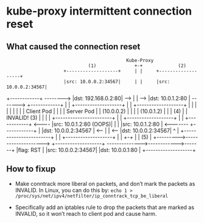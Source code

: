 # kube-proxy intermittent connection reset

## What caused the connection reset

                                                Kube-Proxy
                                  (1)              +-+             (2)
                         +-------------------+     | |     +-------------------+
                         |src: 10.0.0.2:34567|     | |     |src: 10.0.0.2:34567|
+------------+ --------> |dst: 192.168.0.2:80| --> | | --> |dst: 10.0.1.2:80   | -------> +------------+
|            |           +-------------------+     | |     +-------------------+          |            |
|            |                                     | |                                    |            |
| Client Pod |                                     | |                                    | Server Pod |
| (10.0.0.2) |                                     | |                                    | (10.0.1.2) |
|            |                    (4)              | |   INVALID!  (3)                    |            |
|            |       +-----------------------+     | |     +-------------------+          |            |
+------------+ <---- |src: 10.0.1.2:80 (OOPS)|     | |     |src: 10.0.1.2:80   | <------- +------------+
      |              |dst: 10.0.0.2:34567    | <-- | | <-- |dst: 10.0.0.2:34567|                ^
      |              +-----------------------+     | |     +-------------------+                |
      |                                            +-+                                          |
      |                                       (5)                                               |
      +--------->--------------------> +-------------------+ -------------->------------>-------+
                                       |flag: RST          |
                                       |src: 10.0.0.2:34567|
                                       |dst: 10.0.0.1:80   |
                                       +-------------------+

## How to fixup

- Make conntrack more liberal on packets, and don’t mark the packets as INVALID.
  In Linux, you can do this by:
  `echo 1 > /proc/sys/net/ipv4/netfilter/ip_conntrack_tcp_be_liberal`

- Specifically add an iptables rule to drop the packets that are marked as
  INVALID, so it won’t reach to client pod and cause harm.
